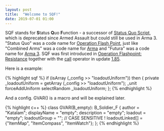 ```yaml
---
layout: post
title:  "Welcome to SQF!"
date: 2019-07-01 01:00
---
```


SQF stands for **S**tatus **Q**uo **F**unction - a successor of [Status Quo Script](https://community.bistudio.com/wiki/SQS_syntax), which is deprecated since Armed Assault but could still be used in Arma 3. "Status Quo" was a code name for [Operation Flash Point](https://en.wikipedia.org/wiki/Operation_Flashpoint), just like "Combined Arms" was a code name for [Arma](https://en.wikipedia.org/wiki/Arma_(video_game_series)) and "Futura" was a code name for [Arma 3](https://en.wikipedia.org/wiki/ARMA_3). SQF was first introduced in [Operation Flashpoint: Resistance](https://community.bistudio.com/wiki/Operation_Flashpoint:_Resistance_Introduction) together with the [call](https://community.bistudio.com/wiki/call) operator in update [1.85](https://community.bistudio.com/wiki/Category:Introduced_with_Operation_Flashpoint:_Resistance_version_1.85).

Here is a example:

{% highlight sqf %}
if (isArray (_config >> "loadoutUniform")) then {
    private _loadoutUniform = getArray (_config >> "loadoutUniform");
    _unit forceAddUniform selectRandom _loadoutUniform;
};
{% endhighlight %}

And a config. GVAR() is a macro and will be explained later.

{% highlight c++ %}
class GVAR(B_empty): B_Soldier_F {
    author = "Katalam";
    displayName = "empty";
    description = "empty";
    loadout = "empty";
    loadoutGroup = ""; // CASE SENSITIVE !
    loadoutLinked[] = {"ItemMap", "ItemCompass", "ItemWatch"};
};
{% endhighlight %}
